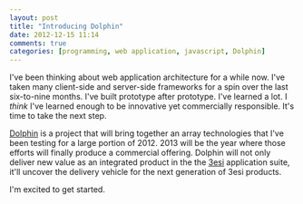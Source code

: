 ```yaml
---
layout: post
title: "Introducing Dolphin"
date: 2012-12-15 11:14
comments: true
categories: [programming, web application, javascript, Dolphin]
---
```


I've been thinking about web application architecture for a while now. I've taken many client-side and server-side frameworks for a spin over the last six-to-nine months. I've built prototype after prototype. I've learned a lot. I *think* I've learned enough to be innovative yet commercially responsible. It's time to take the next step.

[Dolphin](https://github.com/andyczerwonka/dolphin) is a project that will bring together an array technologies that I've been testing for a large portion of 2012. 2013 will be the year where those efforts will finally produce a commercial offering. Dolphin will not only deliver new value as an integrated product in the the [3esi](http://www.3esi.com/) application suite, it'll uncover the delivery vehicle for the next generation of 3esi products.

I'm excited to get started.